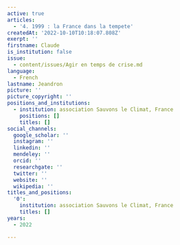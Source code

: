 ```yaml
---
active: true
articles:
  - '4. 1999 : la France dans la tempete'
createdAt: '2022-10-10T10:18:07.808Z'
exerpt: ''
firstname: Claude
is_institution: false
issue:
  - content/issues/Agir en temps de crise.md
language:
  - French
lastname: Jeandron
picture: ''
picture_copyright: ''
positions_and_institutions:
  - institution: association Sauvons le Climat, France
    positions: []
    titles: []
social_channels:
  google_scholar: ''
  instagram: ''
  linkedin: ''
  mendeley: ''
  orcid: ''
  researchgate: ''
  twitter: ''
  website: ''
  wikipedia: ''
titles_and_positions:
  '0':
    institution: association Sauvons le Climat, France
    titles: []
years:
  - 2022

---
```

